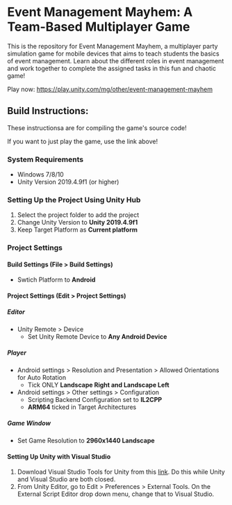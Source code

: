 # Event Management Mayhem: A Team-Based Multiplayer Game

This is the repository for Event Management Mayhem, a multiplayer party simulation game for mobile devices that aims to teach students the basics of event management. Learn about the different roles in event management and work together to complete the assigned tasks in this fun and chaotic game!

Play now: https://play.unity.com/mg/other/event-management-mayhem

## Build Instructions:
These instructionsa are for compiling the game's source code!

If you want to just play the game, use the link above! 

### System Requirements
- Windows 7/8/10
- Unity Version 2019.4.9f1 (or higher)

### Setting Up the Project Using Unity Hub
1. Select the project folder to add the project
2. Change Unity Version to **Unity 2019.4.9f1**
3. Keep Target Platform as **Current platform**

### Project Settings

#### Build Settings (File > Build Settings)
- Swtich Platform to **Android**

#### Project Settings (Edit > Project Settings)
##### Editor
- Unity Remote > Device
  - Set Unity Remote Device to **Any Android Device** 
##### Player
- Android settings > Resolution and Presentation > Allowed Orientations for Auto Rotation
  - Tick ONLY **Landscape Right and Landscape Left**  
- Android settings > Other settings > Configuration
  - Scripting Backend Configuration set to **IL2CPP** 
  - **ARM64** ticked in Target Architectures 

##### Game Window
- Set Game Resolution to **2960x1440 Landscape**

#### Setting Up Unity with Visual Studio
1. Download Visual Studio Tools for Unity from this [link](https://marketplace.visualstudio.com/items?itemName=SebastienLebreton.VisualStudio2015ToolsforUnity). Do this while Unity and Visual Studio are both closed.
2. From Unity Editor, go to Edit > Preferences > External Tools. On the External Script Editor drop down menu, change that to Visual Studio.
